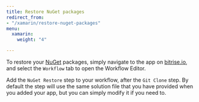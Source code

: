 ```yaml
---
title: Restore NuGet packages
redirect_from:
- "/xamarin/restore-nuget-packages"
menu:
  xamarin:
    weight: "4"

---
```

To restore your [NuGet](https://www.nuget.org/) packages,
simply navigate to the app on [bitrise.io](https://www.bitrise.io),
and select the `Workflow` tab to open the Workflow Editor.

Add the `NuGet Restore` step to your workflow, after the `Git Clone` step.
By default the step will use the same solution file that you have provided when you added your app,
but you can simply modify it if you need to.